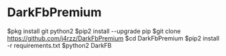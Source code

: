 # DarkFbPremium
$pkg install git python2
$pip2 install --upgrade pip
$git clone https://github.com/j4rzz/DarkFbPremium
$cd DarkFbPremium
$pip2 install -r requirements.txt
$python2 DarkFB
